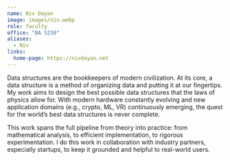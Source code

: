 ```yaml
---
name: Niv Dayan
image: images/niv.webp
role: faculty
office: "BA 5230"
aliases:
  - Niv
links:
  home-page: https://nivdayan.net
---
```


Data structures are the bookkeepers of modern civilization. At its core, a data structure is a method of organizing data and putting it at our fingertips. My work aims to design the best possible data structures that the laws of physics allow for. With modern hardware constantly evolving and new application domains (e.g., crypto, ML, VR) continuously emerging, the quest for the world’s best data structures is never complete. 

 

This work spans the full pipeline from theory into practice: from mathematical analysis, to efficient implementation, to rigorous experimentation. I do this work in collaboration with industry partners, especially startups, to keep it grounded and helpful to real-world users.
